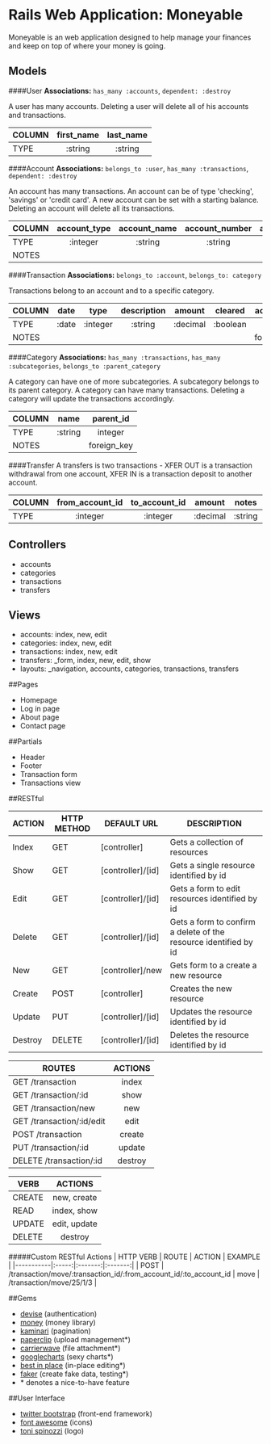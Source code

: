 # Rails Web Application: Moneyable
Moneyable is an web application designed to help manage your finances and keep on top of where your money is going.

## Models

####User
**Associations:** `has_many :accounts`, `dependent: :destroy`

A user has many accounts. Deleting a user will delete all of his accounts and transactions.

| COLUMN | first_name | last_name |
|--------|:----------:|:---------:|
| TYPE   | :string    | :string   |

####Account
**Associations:** `belongs_to :user`, `has_many :transactions`, `dependent: :destroy`

An account has many transactions. An account can be of type 'checking', 'savings' or 'credit card'. A new account can be set with a starting balance. Deleting an account will delete all its transactions.

| COLUMN | account_type | account_name | account_number | account_balance | user_id     |
|--------|:------------:|:------------:|:--------------:|:---------------:|:-----------:|
| TYPE   | :integer     | :string      | :string        | :decimal        | :integer    |
| NOTES  |              |              |                |                 | foreign_key |

####Transaction
**Associations:** `belongs_to :account`, `belongs_to: category`

Transactions belong to an account and to a specific category.

| COLUMN | date     | type     | description | amount   | cleared  | account_id | category_id | notes   |
|--------|:--------:|:--------:|:-----------:|:--------:|:--------:|:----------:|:-----------:|:-------:|
| TYPE   | :date    | :integer | :string     | :decimal | :boolean | :integer   | :integer    | :string |
| NOTES  |          |          |             |          |          | foreign_key| foreign_key |         |

####Category
**Associations:** `has_many :transactions`, `has_many :subcategories`, 
`belongs_to :parent_category`

A category can have one of more subcategories. A subcategory belongs to its parent category. A category can have many transactions. Deleting a category will update the transactions accordingly.

| COLUMN | name    | parent_id   |
|--------|:-------:|:-----------:|
| TYPE   | :string | integer     |
| NOTES  |         | foreign_key |

####Transfer
A transfers is two transactions - XFER OUT is a transaction withdrawal from one account, XFER IN is a transaction deposit to another account.

| COLUMN | from_account_id | to_account_id | amount   | notes   | date      |
|--------|:---------------:|:-------------:|:--------:|:-------:|:---------:|
| TYPE   | :integer        | :integer      | :decimal | :string | :date     |

## Controllers
* accounts
* categories
* transactions
* transfers

## Views
* accounts: index, new, edit
* categories: index, new, edit
* transactions: index, new, edit
* transfers: _form, index, new, edit, show
* layouts: _navigation, accounts, categories, transactions, transfers

##Pages
* Homepage
* Log in page
* About page
* Contact page

##Partials

* Header
* Footer
* Transaction form
* Transactions view

##RESTful

| ACTION | HTTP METHOD | DEFAULT URL |  DESCRIPTION |
|--------|-------------|-------------|-------------|
| Index | GET | [controller] | Gets a collection of resources |
| Show | GET | [controller]/[id] | Gets a single resource identified by id |
| Edit | GET | [controller]/[id] | Gets a form to edit resources identified by id |
| Delete | GET | [controller]/[id] | Gets a form to confirm a delete of the resource identified by id |
| New | GET | [controller]/new | Gets form to a create a new resource |
| Create | POST | [controller] | Creates the new resource |
| Update | PUT | [controller]/[id] | Updates the resource identified by id |
| Destroy | DELETE | [controller]/[id] | Deletes the resource identified by id |

| ROUTES | ACTIONS |
|--------|:--------:|
| GET /transaction | index |
| GET /transaction/:id | show |
| GET /transaction/new | new |
| GET /transaction/:id/edit | edit |
| POST /transaction | create |
| PUT /transaction/:id | update |
| DELETE /transaction/:id | destroy |

| VERB | ACTIONS |
|--------|:--------:|
| CREATE | new, create |
| READ | index, show |
| UPDATE | edit, update |
| DELETE | destroy |

#####Custom RESTful Actions
| HTTP VERB | ROUTE | ACTION  | EXAMPLE |
|-----------|:-----:|:-------:|:-------:|
| POST      | /transaction/move/:transaction_id/:from_account_id/:to_account_id | move | /transaction/move/25/1/3 |

##Gems
* [devise](http://rubygems.org/gems/devise) (authentication)
* [money](http://rubygems.org/gems/money) (money library)
* [kaminari](https://github.com/amatsuda/kaminariß) (pagination)
* [paperclip](http://rubygems.org/gems/paperclip) (upload management*)
* [carrierwave](http://rubygems.org/gems/carrierwave) (file attachment*)
* [googlecharts](http://rubygems.org/gems/googlecharts) (sexy charts*)
* [best in place](https://github.com/bernat/best_in_place) (in-place editing*)
* [faker](http://rubygems.org/gems/faker) (create fake data, testing*)
* \* denotes a nice-to-have feature

##User Interface
* [twitter bootstrap](http://getbootstrap.com/) (front-end framework)
* [font awesome](http://fontawesome.io/) (icons)
* [toni spinozzi](http://tonispinozzi.com/) (logo)